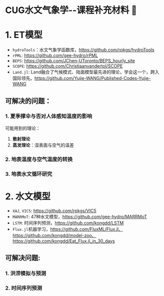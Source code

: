 # CUG水文气象学--课程补充材料 👋

<!--

**Here are some ideas to get you started:**

🙋‍♀️ A short introduction - what is your organization all about?
🌈 Contribution guidelines - how can the community get involved?
👩‍💻 Useful resources - where can the community find your docs? Is there anything else the community should know?
🍿 Fun facts - what does your team eat for breakfast?
🧙 Remember, you can do mighty things with the power of [Markdown](https://docs.github.com/github/writing-on-github/getting-started-with-writing-and-formatting-on-github/basic-writing-and-formatting-syntax)
-->

# 1. ET模型

- `hydroTools`：水文气象学函数库，https://github.com/rpkgs/hydroTools
- `rPML`: https://github.com/gee-hydro/rPML
- `BEPS`: https://github.com/JChen-UToronto/BEPS_hourly_site
- `SCOPE`: https://github.com/Christiaanvandertol/SCOPE
- `Land.jl`: Land融合了气候模式、陆面模型最先进的理论，学会这一个，跨入国际领先。https://github.com/Yujie-WANG/Published-Codes-Yujie-WANG

## 可解决的问题：

### 1. 夏季撑伞与否对人体感知温度的影响
  
  可能用到的理论：
  1. **散射理论**
  2. **蒸发理论**：湿表面与空气的温差

### 2. 地表温度与空气温度的转换

### 3. 地表水文循环研究

# 2. 水文模型
- `XAJ`, `VIC5`: https://github.com/rpkgs/VIC5
- `MARRMoT`: 47种水文模型，https://github.com/gee-hydro/MARRMoT
- `LSTM`: 时间序列预测，https://github.com/kongdd/LSTM
- `Flux.jl`机器学习，https://github.com/FluxML/Flux.jl、https://github.com/kongdd/model-zoo、https://github.com/kongdd/Eat_Flux.jl_in_30_days

## 可解决问题: 
### 1. 洪涝模拟与预测
### 2. 时间序列预测
